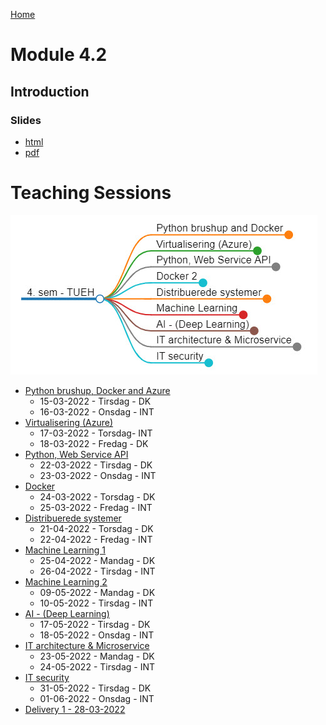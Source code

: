 [Home](../README.md)
# Module 4.2

## Introduction

### Slides
- [html](./introduction.html)
- [pdf](./introduction.pdf)

# Teaching Sessions

![](./image/oversigt.jpg)

- [Python brushup, Docker and Azure](./01-Python-brushup_and_Docker_1/README.md)
    - 15-03-2022 - Tirsdag - DK
    - 16-03-2022 - Onsdag - INT
- [Virtualisering (Azure)](./02-Virtualisering/README.md)
    - 17-03-2022 - Torsdag- INT
    - 18-03-2022 - Fredag - DK
- [Python, Web Service API](./03-Python_WebService_API/README.md)
    - 22-03-2022 - Tirsdag - DK
    - 23-03-2022 - Onsdag - INT
- [Docker](./04-Docker_2/README.md)
    - 24-03-2022 - Torsdag - DK
    - 25-03-2022 - Fredag - INT
- [Distribuerede systemer](./05-Distribuerede_systemer/DistribueredeSystemer.md)
    - 21-04-2022 - Torsdag - DK
    - 22-04-2022 - Fredag - INT
- [Machine Learning 1](./06-Machine_Learning_1/MachineLearning-1.md)
    - 25-04-2022 - Mandag - DK
    - 26-04-2022 - Tirsdag - INT
- [Machine Learning 2](./07-Machine_Learning_2/MachineLearning-2.md)
    - 09-05-2022 - Mandag - DK
    - 10-05-2022 - Tirsdag - INT
- [AI - (Deep Learning)](./08-AI_DeepLearning/AI-DeepLearning.md)
    - 17-05-2022 - Tirsdag - DK
    - 18-05-2022 - Onsdag - INT
- [IT architecture & Microservice](./09-IT_architecture_Microservice/IT-architecture-Microservices.md)
    - 23-05-2022 - Mandag - DK
    - 24-05-2022 - Tirsdag - INT
- [IT security](./10-IT_security/IT-security.md)
    - 31-05-2022 - Tirsdag - DK
    - 01-06-2022 - Onsdag - INT
- [Delivery 1 - 28-03-2022](./11-Delivery/Delivery_1.md)
